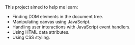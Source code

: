 This project aimed to help me learn:
- Finding DOM elements in the document tree.
- Manipulating canvas using JavaScript.
- Handling user interactions with JavaScript event handlers.
- Using HTML data attributes.
- Using CSS styling.
